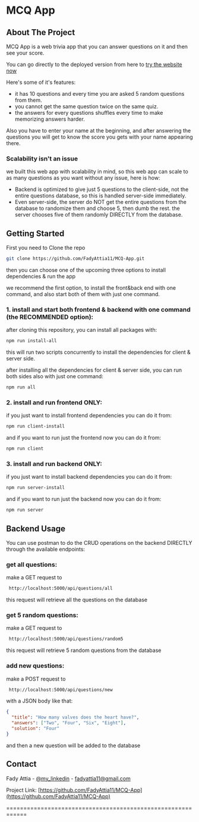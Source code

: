 # MCQ App

## About The Project

MCQ App is a web trivia app that you can answer questions on it and then see your score.

You can go directly to the deployed version from here to [try the website now](https://example.com)

Here's some of it's features:

- it has 10 questions and every time you are asked 5 random questions from them.
- you cannot get the same question twice on the same quiz.
- the answers for every questions shuffles every time to make memorizing answers harder.

Also you have to enter your name at the beginning, and after answering the questions you will get to know the score you gets with your name appearing there.

### Scalability isn't an issue

we built this web app with scalability in mind, so this web app can scale to as many questions as you want without any issue, here is how:

- Backend is optimized to give just 5 questions to the client-side, not the entire questions database, so this is handled server-side immediately.
- Even server-side, the server do NOT get the entire questions from the database to randomize them and choose 5, then dumb the rest. the server chooses five of them randomly DIRECTLY from the database.

## Getting Started

First you need to Clone the repo

```sh
git clone https://github.com/FadyAttia11/MCQ-App.git
```

then you can choose one of the upcoming three options to install dependencies & run the app

we recommend the first option, to install the front&back end with one command, and also start both of them with just one command.

### 1. install and start both frontend & backend with one command (the RECOMMENDED option):

after cloning this repository, you can install all packages with:

```bash
npm run install-all
```

this will run two scripts concurrently to install the dependencies for client & server side.

after installing all the dependencies for client & server side, you can run both sides also with just one command:

```bash
npm run all
```

### 2. install and run frontend ONLY:

if you just want to install frontend dependencies you can do it from:

```sh
npm run client-install
```

and if you want to run just the frontend now you can do it from:

```sh
npm run client
```

### 3. install and run backend ONLY:

if you just want to install backend dependencies you can do it from:

```sh
npm run server-install
```

and if you want to run just the backend now you can do it from:

```sh
npm run server
```

## Backend Usage

You can use postman to do the CRUD operations on the backend DIRECTLY through the available endpoints:

### get all questions:

make a GET request to

```sh
 http://localhost:5000/api/questions/all
```

this request will retrieve all the questions on the database

### get 5 random questions:

make a GET request to

```sh
 http://localhost:5000/api/questions/random5
```

this request will retrieve 5 random questions from the database

### add new questions:

make a POST request to

```sh
 http://localhost:5000/api/questions/new
```

with a JSON body like that:

```json
{
  "title": "How many valves does the heart have?",
  "answers": ["Two", "Four", "Six", "Eight"],
  "solution": "Four"
}
```

and then a new question will be added to the database

## Contact

Fady Attia - [@my_linkedin](https://www.linkedin.com/in/fady-attia-01) - fadyattia11@gmail.com

Project Link: [https://github.com/FadyAttia11/MCQ-App](https://github.com/FadyAttia11/MCQ-App)

============================================================
